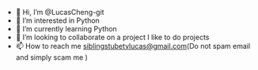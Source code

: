 - 👋 Hi, I’m @LucasCheng-git
- 👀 I’m interested in Python
- 🌱 I’m currently learning Python
- 💞️ I’m looking to collaborate on a project I like to do projects
- 📫 How to reach me siblingstubetvlucas@gmail.com(Do not spam email and simply scam me )

<!---
LucasCheng-git/LucasCheng-git is a ✨ special ✨ repository because its `README.md` (this file) appears on your GitHub profile.
You can click the Preview link to take a look at your changes.
--->
